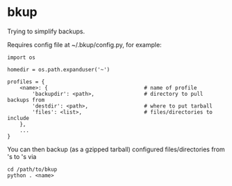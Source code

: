 # bkup

Trying to simplify backups. 

Requires config file at ~/.bkup/config.py, for example:

	import os

	homedir = os.path.expanduser('~') 

	profiles = {
		<name>: {								# name of profile
			'backupdir': <path>,				# directory to pull backups from
			'destdir': <path>,					# where to put tarball
			'files': <list>,					# files/directories to include
		},
		...
	}

You can then backup (as a gzipped tarball) configured files/directories from <name>'s <backupdir> to <name>'s <destdir> via
	
	cd /path/to/bkup
	python . <name>

